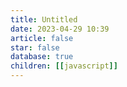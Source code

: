 ```yaml
---
title: Untitled
date: 2023-04-29 10:39
article: false
star: false
database: true
children: [[javascript]]
---
```


